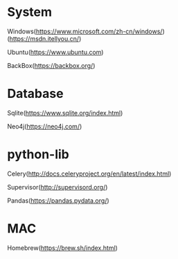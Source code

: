 
# System
Windows(https://www.microsoft.com/zh-cn/windows/)(https://msdn.itellyou.cn/)

Ubuntu(https://www.ubuntu.com)

BackBox(https://backbox.org/)


# Database
Sqlite(https://www.sqlite.org/index.html)

Neo4j(https://neo4j.com/)

# python-lib
Celery(http://docs.celeryproject.org/en/latest/index.html)

Supervisor(http://supervisord.org/)

Pandas(https://pandas.pydata.org/)

# MAC
Homebrew(https://brew.sh/index.html)
